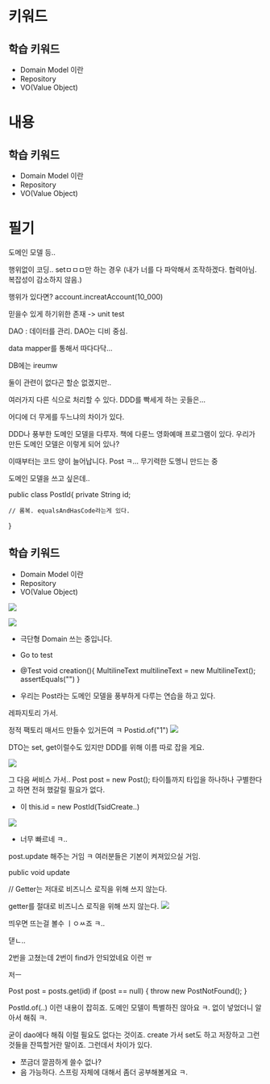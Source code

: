 # 키워드
## 학습 키워드

- Domain Model 이란
- Repository
- VO(Value Object)
# 내용
## 학습 키워드

- Domain Model 이란
- Repository
- VO(Value Object)
# 필기

도메인 모델 등..

행위없이 코딩.. setㅁㅁㅁ만 하는 경우
(내가 너를 다 파악해서 조작하겠다. 협력아님. 복잡성이 감소하지 않음.)

행위가 있다면?
account.increatAccount(10_000)

믿을수 있게 하기위한 존재 -> unit test

DAO : 데이터를 관리.
DAO는 디비 중심.

data mapper를 통해서 따다다닥...


DB에는 ireumw

둘이 관련이 없다곤 할순 없겠지만..

여러가지 다른 식으로 처리할 수 있다.
DDD를 빡세게 하는 곳들은... 

어디에 더 무게를 두느냐의 차이가 있다.

DDD나 풍부한 도메인 모델을 다루자.
책에 다룬느 영화예매 프로그램이 있다.
우리가 만든 도메인 모델은 이렇게 되어 있나?

이때부터는 코드 양이 늘어납니다.
Post
ㅋ... 무기력한 도멩니 만드는 중

도메인 모델을 쓰고 싶은데..

public class PostId{
    private String id;

    // 롬복. equalsAndHasCode라는게 있다.
}









## 학습 키워드

- Domain Model 이란
- Repository
- VO(Value Object)

![](2023-02-23-08-42-43.png)

![](image.png.png)


* 극단형 Domain 쓰는 중입니다.


* Go to test

* @Test
void creation(){
    MultilineText multilineText = new MultilineText();
    assertEquals("")
}

* 우리는 Post라는 도메인 모델을 풍부하게 다루는 연습을 하고 있다.

레파지토리 가서.

정적 팩토리 매서드 만들수 있거든여 ㅋ
Postid.of("1")
![](2023-02-23-08-48-15.png)

DTO는 set, get이럴수도 있지만
DDD를 위해 이름 따로 잡을 게요.

![](2023-02-23-08-51-32.png)


그 다음 써비스 가서..
Post post = new Post();
타이틀까지
타입을 하나하나  구별한다고 하면 전혀 했갈릴 필요가 없다.


* 이
this.id = new PostId(TsidCreate..)


![](2023-02-23-08-55-06.png)

* 너무 빠르네 ㅋ..

post.update 해주는 거임 ㅋ
여러분들은 기본이 켜져있으실 거임.

public void update

// Getter는 저대로 비즈니스 로직을 위해 쓰지 않는다.

getter를 절대로 비즈니스 로직을 위해 쓰지 않는다.
![](2023-02-23-08-58-44.png)

띄우면 뜨는걸 볼수 ㅣㅇㅆ죠 ㅋ..

댇ㄴ..

2번을 고쳤는데 2번이 find가 안되었네요 이런 ㅠ

저ㅡ

Post post = posts.get(id)
if (post == null) {
    throw new PostNotFound();
}

PostId.of(..)
이런 내용이 잡히죠.
도메인 모델이 특별하진 않아요 ㅋ.
없이 넣었더니 알아서 해줘 ㅋ.

굳이 dao에다 해줘 이럴 필요도 없다는 것이죠. create 가서 set도 하고 저장하고 그런것들을 잔뜩할거란 말이죠.
그런데서 차이가 있다.

* 쪼금더 깔끔하게 쓸수 없나?
* 음 가능하다. 스프링 자체에 대해서 좀더 공부해볼게요 ㅋ.
